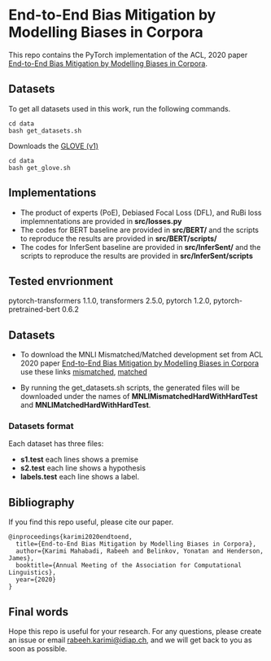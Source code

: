 # End-to-End Bias Mitigation by Modelling Biases in Corpora
This repo contains the PyTorch implementation of the ACL, 2020 paper
[End-to-End Bias Mitigation by Modelling Biases in Corpora](https://arxiv.org/pdf/1909.06321.pdf).

## Datasets

To get all datasets used in this work, run the following commands.
```
cd data
bash get_datasets.sh 
```
Downloads the [GLOVE (v1)](https://nlp.stanford.edu/projects/glove/)
```
cd data
bash get_glove.sh
```

## Implementations
- The product of experts (PoE), Debiased Focal Loss (DFL), and RuBi loss 
implemnentations are provided in **src/losses.py** 
- The codes for BERT baseline are provided in **src/BERT/** and the scripts 
to reproduce the results are provided in **src/BERT/scripts/** 
- The codes for InferSent baseline are provided in **src/InferSent/** and 
the scripts to reproduce the results are provided in **src/InferSent/scripts**


## Tested envrionment
pytorch-transformers 1.1.0, transformers 2.5.0, pytorch 1.2.0, pytorch-pretrained-bert 0.6.2   


## Datasets
- To download the MNLI Mismatched/Matched development set from ACL 2020 paper 
[End-to-End Bias Mitigation by Modelling Biases in Corpora](https://arxiv.org/pdf/1909.06321.pdf)
use these links [mismatched](https://www.dropbox.com/s/bidxvrd8s2msyan/MNLIMismatchedHardWithHardTest.zip?dl=1), [matched](
https://www.dropbox.com/s/3aktzl4bhmqti9n/MNLIMatchedHardWithHardTest.zip?dl=1)

- By running the get_datasets.sh scripts, the generated files will be downloaded 
under the names of **MNLIMismatchedHardWithHardTest** and **MNLIMatchedHardWithHardTest**.

### Datasets format
Each dataset has three files:
- **s1.test**   each lines shows a premise
- **s2.test**   each line shows a hypothesis
- **labels.test**   each line shows a label.
 

## Bibliography
If you find this repo useful, please cite our paper.

```
@inproceedings{karimi2020endtoend,
  title={End-to-End Bias Mitigation by Modelling Biases in Corpora},
  author={Karimi Mahabadi, Rabeeh and Belinkov, Yonatan and Henderson, James},
  booktitle={Annual Meeting of the Association for Computational Linguistics},
  year={2020}
}
```

## Final words
Hope this repo is useful for your research. For any questions, please create an issue or
email rabeeh.karimi@idiap.ch, and we will get back to you as soon as possible.

